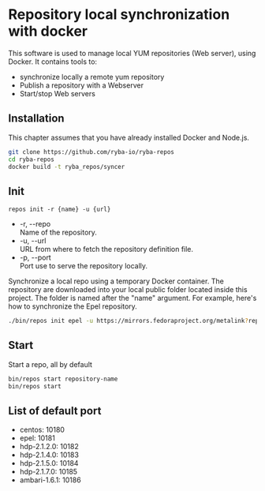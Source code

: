 
# Repository local synchronization with docker

This software is used to manage local YUM repositories (Web server), using
Docker. It contains tools to:
*   synchronize locally a remote yum repository
*   Publish a repository with a Webserver
*   Start/stop Web servers

## Installation

This chapter assumes that you have already installed Docker and Node.js.

```bash
git clone https://github.com/ryba-io/ryba-repos
cd ryba-repos
docker build -t ryba_repos/syncer
```

## Init

`repos init -r {name} -u {url}`

*   -r, --repo   
    Name of the repository.   
*   -u, --url   
    URL from where to fetch the repository definition file.    
*   -p, --port   
    Port use to serve the repository locally.   

Synchronize a local repo using a temporary Docker container. The repository are
downloaded into your local public folder located inside this project. The
folder is named after the "name" argument. For example, here's how to
synchronize the Epel repository.

```bash
./bin/repos init epel -u https://mirrors.fedoraproject.org/metalink?repo=epel-6&arch=x86_64
```

## Start

Start a repo, all by default

```bash
bin/repos start repository-name
bin/repos start
```

## List of default port

*   centos: 10180   
*   epel: 10181   
*   hdp-2.1.2.0: 10182   
*   hdp-2.1.4.0: 10183   
*   hdp-2.1.5.0: 10184   
*   hdp-2.1.7.0: 10185   
*   ambari-1.6.1: 10186   

